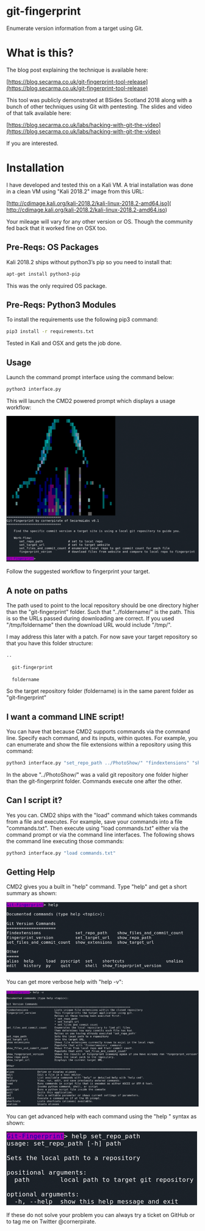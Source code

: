# git-fingerprint

Enumerate version information from a target using Git.

# What is this?

The blog post explaining the technique is available here:

[https://blog.secarma.co.uk/git-fingerprint-tool-release](https://blog.secarma.co.uk/git-fingerprint-tool-release)

This tool was publicly demonstrated at BSides Scotland 2018 along with a bunch of other techniques using Git with pentesting. The slides and video of that talk available here:

[https://blog.secarma.co.uk/labs/hacking-with-git-the-video](https://blog.secarma.co.uk/labs/hacking-with-git-the-video)

If you are interested.

# Installation

I have developed and tested this on a Kali VM. A trial installation was done in a clean VM using "Kali 2018.2" image from this URL:

[http://cdimage.kali.org/kali-2018.2/kali-linux-2018.2-amd64.iso](
http://cdimage.kali.org/kali-2018.2/kali-linux-2018.2-amd64.iso)

Your mileage will vary for any other version or OS. Though the community fed back that it worked fine on OSX too.

## Pre-Reqs: OS Packages

Kali 2018.2 ships without python3’s pip so you need to install that:

```bash
apt-get install python3-pip
```
This was the only required OS package.

## Pre-Reqs: Python3 Modules

To install the requirements use the following pip3 command:

```bash
pip3 install -r requirements.txt
```
Tested in Kali and OSX and gets the job done.

## Usage

Launch the command prompt interface using the command below:

```bash
python3 interface.py
```

This will launch the CMD2 powered prompt which displays a usage workflow:

![Alt text](img/CommandPromptWithWorkflow.png?raw=true "Command Prompt with Workflow")

Follow the suggested workflow to fingerprint your target. 

## A note on paths

The path used to point to the local repository should be one directory higher than the "git-fingerprint" folder. Such that "../foldername/" is the path. This is so the URLs passed during downloading are correct. If you used "/tmp/foldername" then the download URL would include "/tmp/". 

I may address this later with a patch. For now save your target repository so that you have this folder structure:

```
..

  git-fingerprint
  
  foldername
```

So the target repository folder (foldername) is in the same parent folder as "git-fingerprint"

## I want a command LINE script!

You can have that because CMD2 supports commands via the command line. Specify each command, and its inputs, within quotes. 
For example, you can enumerate and show the file extensions within a repository using this command:

```bash
python3 interface.py "set_repo_path ../PhotoShow/" "findextensions" "show_extensions" "quit"
```

In the above "../PhotoShow/" was a valid git repository one folder higher than the git-fingerprint folder.
Commands execute one after the other. 

## Can I script it?

Yes you can. CMD2 ships with the "load" command which takes commands from a file and executes. 
For example, save your commands into a file "commands.txt". Then execute using "load commands.txt" either via the command prompt
or via the command line interfaces. The following shows the command line executing those commands:

```bash
python3 interface.py "load commands.txt"
```

## Getting Help

CMD2 gives you a built in "help" command. Type "help" and get a short summary as shown:

![Alt text](img/HelpCommand.png?raw=true "help command")

You can get more verbose help with "help -v":

![Alt text](img/HelpCommandVerbose.png?raw=true "help -v command")

You can get advanced help with each command using the "help <command>" syntax as shown:

![Alt text](img/SpecifigHelpCommand.png?raw=true "help for specific command")

If these do not solve your problem you can always try a ticket on GitHub or to tag me on Twitter @cornerpirate.


